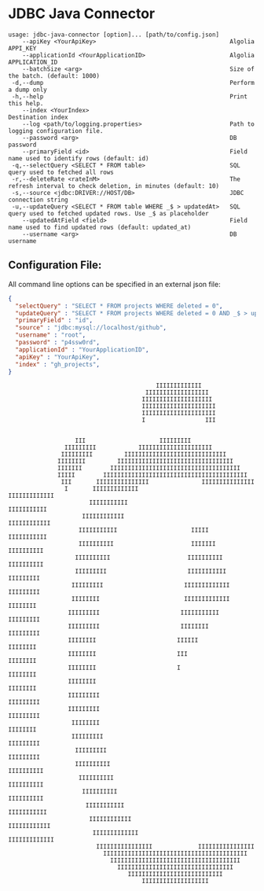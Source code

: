 JDBC Java Connector
===================


```shell
usage: jdbc-java-connector [option]... [path/to/config.json]
    --apiKey <YourApiKey>                                      Algolia APPI_KEY
    --applicationId <YourApplicationID>                        Algolia APPLICATION_ID
    --batchSize <arg>                                          Size of the batch. (default: 1000)
 -d,--dump                                                     Perform a dump only
 -h,--help                                                     Print this help.
    --index <YourIndex>                                        Destination index
    --log <path/to/logging.properties>                         Path to logging configuration file.
    --password <arg>                                           DB password
    --primaryField <id>                                        Field name used to identify rows (default: id)
 -q,--selectQuery <SELECT * FROM table>                        SQL query used to fetched all rows
 -r,--deleteRate <rateInM>                                     The refresh interval to check deletion, in minutes (default: 10)
 -s,--source <jdbc:DRIVER://HOST/DB>                           JDBC connection string
 -u,--updateQuery <SELECT * FROM table WHERE _$ > updatedAt>   SQL query used to fetched updated rows. Use _$ as placeholder
    --updatedAtField <field>                                   Field name used to find updated rows (default: updated_at)
    --username <arg>                                           DB username
```

Configuration File:
-------------------

All command line options can be specified in an external json file:

```json
{
  "selectQuery" : "SELECT * FROM projects WHERE deleted = 0",
  "updateQuery" : "SELECT * FROM projects WHERE deleted = 0 AND _$ > updated_at",
  "primaryField" : "id",
  "source" : "jdbc:mysql://localhost/github",
  "username" : "root",
  "password" : "p4ssw0rd",
  "applicationId" : "YourApplicationID",
  "apiKey" : "YourApiKey",
  "index" : "gh_projects",
}
```


                                                                                
			                                  IIIIIIIIIIIII                                 
			                               IIIIIIIIIIIIIIIIII                               
			                              IIIIIIIIIIIIIIIIIIII                              
			                              IIIIIIIIIIIIIIIIIIIII                             
			                              IIIIIIIIIIIIIIIIIIIII                             
			                              I                 III                             
			                                                                                
			                                                                                
			           III                     IIIIIIIII                                    
			        IIIIIIIII            IIIIIIIIIIIIIIIIIIIII                              
			       IIIIIIIII         IIIIIIIIIIIIIIIIIIIIIIIIIIIII                          
			      IIIIIIII         IIIIIIIIIIIIIIIIIIIIIIIIIIIIIIIII                        
			      IIIIIII        IIIIIIIIIIIIIIIIIIIIIIIIIIIIIIIIIIIII                      
			      IIIII        IIIIIIIIIIIIIIIIIIIIIIIIIIIIIIIIIIIIIIIII                    
			       III       IIIIIIIIIIIIIII               IIIIIIIIIIIIIII                  
			        I       IIIIIIIIIIIII                     IIIIIIIIIIIII                 
			               IIIIIIIIIII                           IIIIIIIIIII                
			             IIIIIIIIIIII                             IIIIIIIIIIII              
			            IIIIIIIIIII                     IIIII       IIIIIIIIIII             
			            IIIIIIIIII                      IIIIIII      IIIIIIIIII             
			           IIIIIIIIII                      IIIIIIIIII     IIIIIIIIII            
			           IIIIIIIII                       IIIIIIIIIII     IIIIIIIII            
			          IIIIIIIII                       IIIIIIIIIIIII     IIIIIIIII           
			          IIIIIIII                        IIIIIIIIIIIII      IIIIIIII           
			         IIIIIIIII                       IIIIIIIIIII         IIIIIIIII          
			         IIIIIIIII                       IIIIIIII            IIIIIIIII          
			         IIIIIIII                       IIIIII                IIIIIIII          
			         IIIIIIII                       III                   IIIIIIII          
			         IIIIIIII                       I                     IIIIIIII          
			         IIIIIIII                                             IIIIIIII          
			         IIIIIIIII                                           IIIIIIIII          
			         IIIIIIIII                                           IIIIIIIII          
			          IIIIIIII                                           IIIIIIII           
			          IIIIIIIII                                         IIIIIIIII           
			           IIIIIIIII                                       IIIIIIIII            
			           IIIIIIIIII                                     IIIIIIIIII            
			            IIIIIIIIII                                   IIIIIIIIII             
			             IIIIIIIIII                                 IIIIIIIIII              
			              IIIIIIIIIII                             IIIIIIIIIII               
			               IIIIIIIIIIII                         IIIIIIIIIIII                
			                IIIIIIIIIIIII                     IIIIIIIIIIIII                 
			                 IIIIIIIIIIIIIIII             IIIIIIIIIIIIIIII                  
			                   IIIIIIIIIIIIIIIIIIIIIIIIIIIIIIIIIIIIIIIII                    
			                     IIIIIIIIIIIIIIIIIIIIIIIIIIIIIIIIIIIII                      
			                       IIIIIIIIIIIIIIIIIIIIIIIIIIIIIIIII                        
			                          IIIIIIIIIIIIIIIIIIIIIIIIIII                           
			                              IIIIIIIIIIIIIIIIIII

